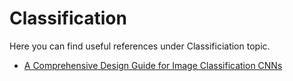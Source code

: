 # Classification

Here you can find useful references under Classificiation topic.

- [A Comprehensive Design Guide for Image Classification CNNs](https://hackernoon.com/a-comprehensive-design-guide-for-image-classification-cnns-46091260fb92)

   

